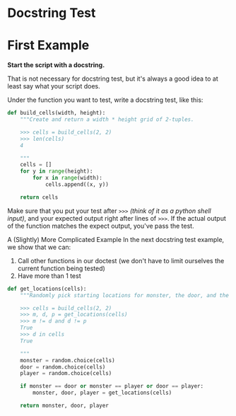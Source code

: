 # Docstring Test

# First Example

**Start the script with a docstring.**

That is not necessary for docstring test, but it's always a good idea to at least say what your script does.

Under the function you want to test, write a docstring test, like this:

```python
def build_cells(width, height):
    """Create and return a width * height grid of 2-tuples.

    >>> cells = build_cells(2, 2)
    >>> len(cells)
    4

    """
    cells = []
    for y in range(height):
        for x in range(width):
            cells.append((x, y))

    return cells
```

Make sure that you put your test after `>>>` *(think of it as a python shell input)*, and your expected output right after lines of `>>>`. If the actual output of the function matches the expect output, you've pass the test.

A (Slightly) More Complicated Example
In the next docstring test example, we show that we can:

1. Call other functions in our doctest (we don't have to limit ourselves the current function being tested)
2. Have more than 1 test

```python
def get_locations(cells):
    """Randomly pick starting locations for monster, the door, and the player.

    >>> cells = build_cells(2, 2)
    >>> m, d, p = get_locations(cells)
    >>> m != d and d != p
    True
    >>> d in cells
    True

    """
    monster = random.choice(cells)
    door = random.choice(cells)
    player = random.choice(cells)

    if monster == door or monster == player or door == player:
        monster, door, player = get_locations(cells)

    return monster, door, player
```


